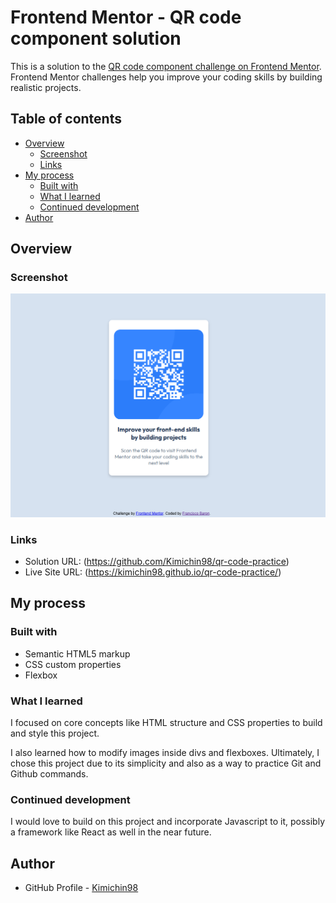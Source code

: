 # Frontend Mentor - QR code component solution

This is a solution to the [QR code component challenge on Frontend Mentor](https://www.frontendmentor.io/challenges/qr-code-component-iux_sIO_H). Frontend Mentor challenges help you improve your coding skills by building realistic projects. 

## Table of contents

- [Overview](#overview)
  - [Screenshot](#screenshot)
  - [Links](#links)
- [My process](#my-process)
  - [Built with](#built-with)
  - [What I learned](#what-i-learned)
  - [Continued development](#continued-development)
- [Author](#author)


## Overview

### Screenshot

![](./qr-code-preview.png)


### Links

- Solution URL: (https://github.com/Kimichin98/qr-code-practice)
- Live Site URL: (https://kimichin98.github.io/qr-code-practice/)

## My process

### Built with

- Semantic HTML5 markup
- CSS custom properties
- Flexbox

### What I learned

I focused on core concepts like HTML structure and CSS properties to build and style this project.

I also learned how to modify images inside divs and flexboxes. Ultimately, I chose this project due to its simplicity and also as
a way to practice Git and Github commands.

### Continued development

I would love to build on this project and incorporate Javascript to it, possibly a framework like React as well in the near future.


## Author

- GitHub Profile - [Kimichin98](https://github.com/Kimichin98)


